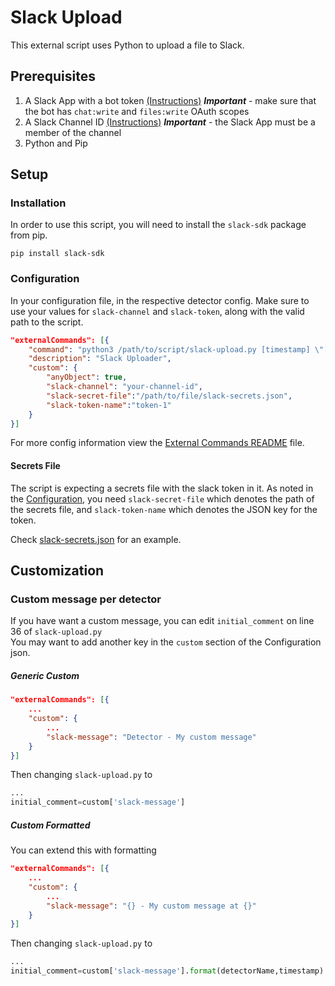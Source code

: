 # Slack Upload
This external script uses Python to upload a file to Slack. 

## Prerequisites
1) A Slack App with a bot token [(Instructions)](https://api.slack.com/authentication/basics)
    ***Important*** - make sure that the bot has `chat:write` and `files:write` OAuth scopes
2) A Slack Channel ID [(Instructions)](https://help.socialintents.com/article/148-how-to-find-your-slack-team-id-and-slack-channel-id)
    ***Important*** - the Slack App must be a member of the channel
3) Python and Pip

## Setup
### Installation
In order to use this script, you will need to install the `slack-sdk` package from pip.
```
pip install slack-sdk
```

### Configuration

In your configuration file, in the respective detector config. Make sure to use your values for `slack-channel` and `slack-token`, along with the valid path to the script.
```json
"externalCommands": [{
    "command": "python3 /path/to/script/slack-upload.py [timestamp] \"[detectorName]\" [recordingRelPath] [filename] [custom]",
    "description": "Slack Uploader",
    "custom": {
        "anyObject": true,
        "slack-channel": "your-channel-id",
        "slack-secret-file":"/path/to/file/slack-secrets.json",
        "slack-token-name":"token-1"
    }     
}]
```
For more config information view the [External Commands README](../../README.md#external-commands) file.
#### Secrets File
The script is expecting a secrets file with the slack token in it. As noted in the [Configuration](#configuration), you need `slack-secret-file` which denotes the path of the secrets file, and `slack-token-name` which denotes the JSON key for the token. 

Check [slack-secrets.json](slack-secrets.json) for an example.


## Customization
### Custom message per detector
If you have want a custom message, you can edit `initial_comment` on line 36 of `slack-upload.py`<br>
You may want to add another key in the `custom` section of the Configuration json.<br>
##### Generic Custom
```json
"externalCommands": [{
    ...
    "custom": {
        ...
        "slack-message": "Detector - My custom message"
    } 
}]       
```
Then changing `slack-upload.py` to
```python
...
initial_comment=custom['slack-message']
```

##### Custom Formatted
You can extend this with formatting 
```json
"externalCommands": [{
    ...
    "custom": {
        ...
        "slack-message": "{} - My custom message at {}"
    } 
}]       
```
Then changing `slack-upload.py` to
```python
...
initial_comment=custom['slack-message'].format(detectorName,timestamp)
```
